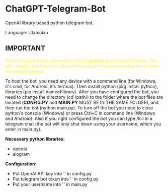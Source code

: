 # ChatGPT-Telegram-Bot
OpenAI library based python telegram bot. 

Language: Ukrainian

## IMPORTANT
<span style="color: yellow;">Before using the bot, you need to install **python** and several libraries.
You also need to put tokens to the config and your username telegram to main file (details below).</span>

To host the bot, you need any device with a command line (for Windows, it's cmd, for Android, it's termux). Then install python (pkg install python), libraries (pip install nameoflibrary). After you have configured the bot, you need to change the directory (cd /path/) to the folder where the bot files are located (**CONFIG.PY** and **MAIN.PY** MUST BE IN THE SAME FOLDER), and then run the bot (python main.py).
To turn off the bot you need to close python's console (Windows) or press Ctrl+C in command line (Windows and Android). Also if you right configured the bot you can type /kill in a telegram chat (the bot will only shut down using your username, which you enter in main.py).

**Necessary python libraries:**
- openai
- aiogram

**Configuration:**
- Put OpenAI API key into '' in config.py
- Put telegram bot token into '' in config.py
- Put your username into '' in main.py
